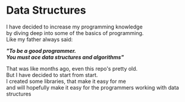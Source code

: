 # Data Structures
I have decided to increase my programming knowledge    
by diving deep into some of the basics of programming.    
Like my father always said:     
    
_**"To be a good programmer.    
You must ace data structures and algorithms"**_    
    
That was like months ago, even this repo's pretty old.    
But I have decided to start from start.    
I created some libraries, that make it easy for me    
and will hopefully make it easy for the programmers working with data structures

